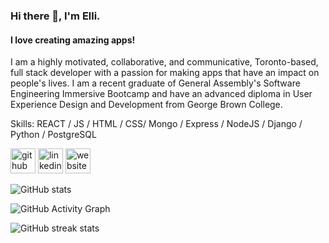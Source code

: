 ### Hi there 👋, I'm Elli.
#### I love creating amazing apps!

I am a highly motivated, collaborative, and communicative, Toronto-based, full stack developer with a passion for making apps that have an impact on people's lives. I am a recent graduate of General Assembly's Software Engineering Immersive Bootcamp and have an advanced diploma in User Experience Design and Development from George Brown College.

Skills: REACT / JS / HTML / CSS/ Mongo / Express / NodeJS / Django / Python / PostgreSQL



[<img src='https://cdn.jsdelivr.net/npm/simple-icons@3.0.1/icons/github.svg' alt='github' height='40'>](https://github.com/eraynai)  [<img src='https://cdn.jsdelivr.net/npm/simple-icons@3.0.1/icons/linkedin.svg' alt='linkedin' height='40'>](https://www.linkedin.com/in/elliraynai/)  [<img src='https://cdn.jsdelivr.net/npm/simple-icons@3.0.1/icons/icloud.svg' alt='website' height='40'>](https://www.elliraynai.com)  

![GitHub stats](https://github-readme-stats.vercel.app/api?username=eraynai&show_icons=true)  

![GitHub Activity Graph](https://activity-graph.herokuapp.com/graph?username=eraynai)  

![GitHub streak stats](https://github-readme-streak-stats.herokuapp.com/?user=eraynai)  


